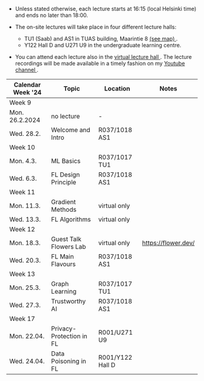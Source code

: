 * Unless stated otherwise, each lecture starts at 16:15 (local Helsinki time) and ends no later than 18:00. 

* The on-site lectures will take place in four different lecture halls: 
  -  TU1 (Saab) and AS1 in TUAS building, Maarintie 8 <a href="https://maps.app.goo.gl/B8HBKVaDoSsEBV448"> (see map) </a>. 
  -  Y122 Hall D and U271 U9 in the undergraduate learning centre. 

* You can attend each lecture also in the <a href="https://aalto.zoom.us/j/61924584460?pwd=MXJDSHFyemdCOS91aFJxMmhqdXJwQT09"> virtual lecture hall </a>. 
The lecture recordings will be made available in a timely fashion on my <a href="https://www.youtube.com/channel/UC_tW4Z_GfJ2WCnKDtwMuDUA"> Youtube channel  </a>.



| Calendar Week '24| Topic                 | Location  |  Notes  |
|-----------------|-----------------------|---------------|--------------|
|Week 9    |                       |               |              |            
|    Mon. 26.2.2024   |   no lecture |       -        |              |        
|   Wed. 28.2.     | Welcome and Intro | R037/1018 AS1      |        |       
|Week 10    |                       |               |              |          
| Mon. 4.3. |   ML Basics       |        R037/1017 TU1 |          |  
| Wed. 6.3. |  FL Design Principle       |     R037/1018 AS1     |          |  
|Week 11    |                       |               |              |          
| Mon. 11.3. | Gradient Methods   |    virtual only  |            |  
| Wed. 13.3. | FL Algorithms    |      virtual only    |      |   
|Week 12    |                       |               |              |         
| Mon. 18.3. |  Guest Talk Flowers Lab   | virtual only |    https://flower.dev/     |   
| Wed. 20.3. |  FL Main Flavours    |  R037/1018 AS1    |       |             
|Week 13    |                       |               |              |         
| Mon. 25.3. | Graph Learning |  R037/1017 TU1        |               |   
| Wed. 27.3. | Trustworthy AI |   R037/1018 AS1         |               |   
|Week 17   |          |               |              |        
| Mon. 22.04.   |   Privacy-Protection in FL |     R001/U271 U9 | | 
|  Wed. 24.04.   |   Data Poisoning in FL  |    R001/Y122 Hall D | | 